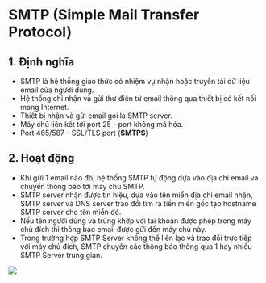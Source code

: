 # SMTP (Simple Mail Transfer Protocol)
## 1. Định nghĩa
- SMTP là hệ thống giao thức có nhiệm vụ nhận hoặc truyền tải dữ liệu email của người dùng.
- Hệ thống chỉ nhận và gửi thư điện tử email thông qua thiết bị có kết nối mang Internet. 
- Thiết bị nhận và gửi email gọi là SMTP server.
- Máy chủ liên kết tới port 25 - port không mã hóa.
- Port 465/587 - SSL/TLS port (__SMTPS__)

## 2. Hoạt động
- Khi gửi 1 email nào đó, hệ thống SMTP tự động dựa vào địa chỉ email và chuyển thông báo tới máy chủ SMTP.
- SMTP server nhận được tín hiệu, dựa vào tên miền địa chỉ email nhận, SMTP server và DNS server trao đổi tìm ra tiền miền gốc tạo hostname SMTP server cho tên miền đó.
- Nếu tên người dùng và trùng khớp với tài khoản được phép trong máy chủ đích thì thông báo email được gửi đến máy chủ này. 
- Trong trường hợp SMTP Server không thể liên lạc và trao đổi trực tiếp với máy chủ đích, SMTP chuyển các thông báo thông qua 1 hay nhiều SMTP Server trung gian. 

![](https://hostingviet.vn/data/tinymce/tin%20tuc%202019/smtp-la-gi-1.jpg)





